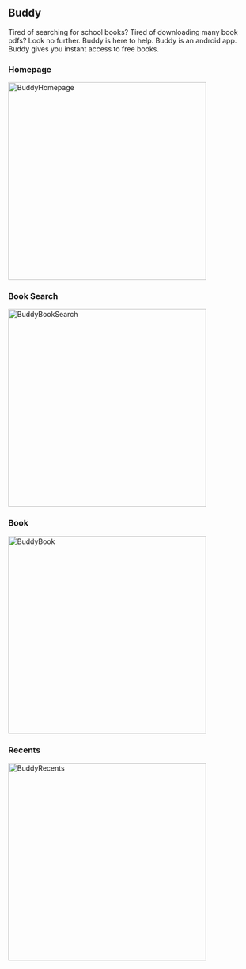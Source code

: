 ## Buddy
Tired of searching for school books? Tired of downloading many book pdfs? Look no further.
Buddy is here to help. Buddy is an android app. Buddy gives you instant access to free books.

### Homepage

<img src="/assets/screenshots/Home.png" alt="BuddyHomepage" width="400">

### Book Search

<img src="/assets/screenshots/Search.png" alt="BuddyBookSearch" width="400">

### Book

<img src="/assets/screenshots/Book.png" alt="BuddyBook" width="400">

### Recents

<img src="/assets/screenshots/Recent.png" alt="BuddyRecents" width="400">
